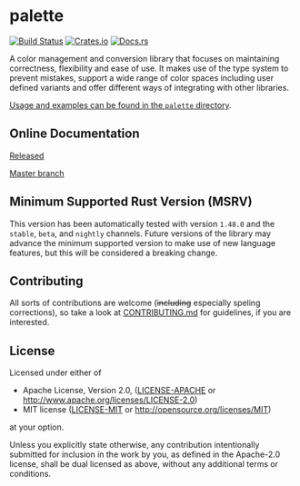 # palette

[![Build Status](https://travis-ci.org/Ogeon/palette.svg?branch=master)](https://travis-ci.org/Ogeon/palette)
[![Crates.io](https://img.shields.io/crates/v/palette.svg)](https://crates.io/crates/palette/)
[![Docs.rs](https://docs.rs/palette/badge.svg)](https://docs.rs/palette)

A color management and conversion library that focuses on maintaining correctness, flexibility and ease of use. It makes use of the type system to prevent mistakes, support a wide range of color spaces including user defined variants and offer different ways of integrating with other libraries.

[Usage and examples can be found in the `palette` directory](https://github.com/Ogeon/palette/tree/master/palette).

## Online Documentation

[Released](https://docs.rs/palette/0.5.0/palette/)

[Master branch](https://ogeon.github.io/docs/palette/master/palette/index.html)

## Minimum Supported Rust Version (MSRV)

This version has been automatically tested with version `1.48.0` and the `stable`, `beta`, and `nightly` channels. Future versions of the library may advance the minimum supported version to make use of new language features, but this will be considered a breaking change.

## Contributing

All sorts of contributions are welcome (<strike>including</strike> especially speling corrections), so take a look at [CONTRIBUTING.md](CONTRIBUTING.md) for guidelines, if you are interested.

## License

Licensed under either of

* Apache License, Version 2.0, ([LICENSE-APACHE](LICENSE-APACHE) or <http://www.apache.org/licenses/LICENSE-2.0>)
* MIT license ([LICENSE-MIT](LICENSE-MIT) or <http://opensource.org/licenses/MIT>)

at your option.

Unless you explicitly state otherwise, any contribution intentionally submitted for inclusion in the work by you, as defined in the Apache-2.0 license, shall be dual licensed as above, without any additional terms or conditions.
